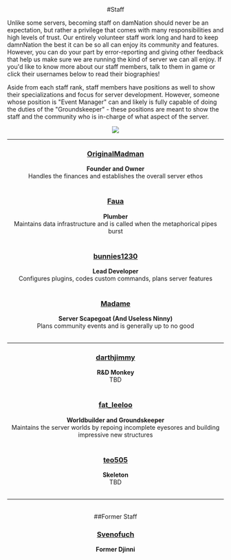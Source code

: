 ---
---

<div style="text-align: center;" markdown="1">
#Staff
</div>

Unlike some servers, becoming staff on damNation should never be an expectation, but rather a privilege that comes with many responsibilities and high levels of trust. Our entirely volunteer staff work long and hard to keep damnNation the best it can be so all can enjoy its community and features. However, you can do your part by error-reporting and giving other feedback that help us make sure we are running the kind of server we can all enjoy. If you'd like to know more about our staff members, talk to them in game or click their usernames below to read their biographies!

Aside from each staff rank, staff members have positions as well to show their specializations and focus for server development. However, someone whose position is "Event Manager" can and likely is fully capable of doing the duties of the "Groundskeeper" - these positions are meant to show the staff and the community who is in-charge of what aspect of the server. 
<br/>
<center><img src="{{site.baseurl}}/media/staff_hall.jpg"></center>

<hr>

<center><h3><a href="{{site.baseurl}}/bio/originalmadman">OriginalMadman</a></h3>
<b>Founder and Owner</b>
<center>Handles the finances and establishes the overall server ethos</center>
<br/>
<center><h3><a href="{{site.baseurl}}/bio/faua">Faua</a></h3>
<b>Plumber</b>
<center>Maintains data infrastructure and is called when the metaphorical pipes burst</center>
<br/>
<center><h3><a href="{{site.baseurl}}/bio/bunnies1230">bunnies1230</a></h3>
<b>Lead Developer</b>
<center>Configures plugins, codes custom commands, plans server features</center>
<br/>
<center><h3><a href="{{site.baseurl}}/bio/madame">Madame</a></h3>
<b>Server Scapegoat (And Useless Ninny)</b>
<center>Plans community events and is generally up to no good</center>
<br/>
<hr>
<center><h3><a href="{{site.baseurl}}/bio/darthjimmy">darthjimmy</a></h3>
<b>R&D Monkey</b>
<center>TBD</center>
<br/>
<center><h3><a href="{{site.baseurl}}/bio/fat_leeloo">fat_leeloo</a></h3>
<b>Worldbuilder and Groundskeeper</b>
<center>Maintains the server worlds by repoing incomplete eyesores and building impressive new structures</center>
<br/>
<center><h3><a href="{{site.baseurl}}/bio/teo505">teo505</a></h3>
<b>Skeleton</b>
<center>TBD</center>
<br/>
<hr>
<br/>
<div style="text-align: center;" markdown="1">
##Former Staff
</div>

<center><h3><a href="{{site.baseurl}}/bio/svenofuch">Svenofuch</a></h3>
<b>Former Djinni</b>
